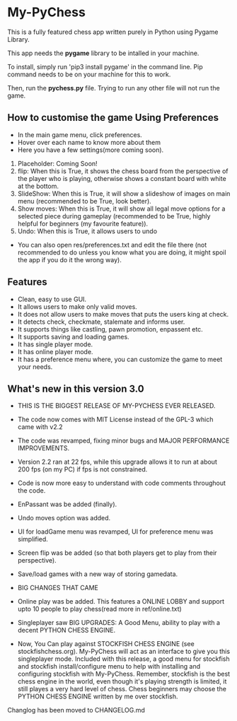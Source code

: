 # My-PyChess
This is a fully featured chess app written purely in Python using Pygame Library.

This app needs the **pygame** library to be intalled in your machine.

To install, simply run 'pip3 install pygame' in the command line.
Pip command needs to be on your machine for this to work.

Then, run the **pychess.py** file. Trying to run any other file will not run the game.

## How to customise the game Using Preferences
- In the main game menu, click preferences.
- Hover over each name to know more about them
- Here you have a few settings(more coming soon).
1) Placeholder: Coming Soon!
2) flip: When this is True, it shows the chess board from the perspective of the player who is playing, otherwise shows a constant board with white at the bottom.
3) SlideShow: When this is True, it will show a slideshow of images on main menu (recommended to be True, look better).
4) Show moves: When this is True, it will show all legal move options for a selected piece during gameplay (recommended to be True, highly helpful for beginners (my favourite feature)).
5) Undo: When this is True, it allows users to undo

- You can also open res/preferences.txt and edit the file there (not recommended to do unless you know what you are doing, it might spoil the app if you do it the wrong way).


## Features
- Clean, easy to use GUI.
- It allows users to make only valid moves.
- It does not allow users to make moves that puts the users king at check.
- It detects check, checkmate, stalemate and informs user.
- It supports things like castling, pawn promotion, enpassent etc.
- It supports saving and loading games.
- It has single player mode.
- It has online player mode.
- It has a preference menu where, you can customize the game to meet your needs.

## What's new in this version 3.0
- THIS IS THE BIGGEST RELEASE OF MY-PYCHESS EVER RELEASED.
- The code now comes with MIT License instead of the GPL-3 which came with v2.2
- The code was revamped, fixing minor bugs and MAJOR PERFORMANCE IMPROVEMENTS.
- Version 2.2 ran at 22 fps, while this upgrade allows it to run at about 200 fps (on my PC) if fps is not constrained.
- Code is now more easy to understand with code comments throughout the code.
- EnPassant was be added (finally).
- Undo moves option was added.
- UI for loadGame menu was revamped, UI for preference menu was simplified.
- Screen flip was be added (so that both players get to play from their perspective).
- Save/load games with a new way of storing gamedata.

- BIG CHANGES THAT CAME

- Online play was be added. This features a ONLINE LOBBY and support upto 10 people to play chess(read more in ref/online.txt)
- Singleplayer saw BIG UPGRADES: A Good Menu, ability to play with a decent PYTHON CHESS ENGINE.
- Now, You Can play against STOCKFISH CHESS ENGINE (see stockfishchess.org). My-PyChess will act as an interface to give you this singleplayer mode. Included with this release, a good menu for stockfish and stockfish install/configure menu to help with installing and configuring stockfish with My-PyChess. Remember, stockfish is the best chess engine in the world, even though it's playing strength is limited, it still playes a very hard level of chess. Chess beginners may choose the PYTHON CHESS ENGINE written by me over stockfish.

Changlog has been moved to CHANGELOG.md